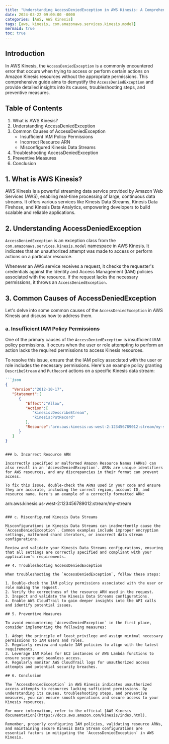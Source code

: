 ```yaml
---
title: "Understanding AccessDeniedException in AWS Kinesis: A Comprehensive Guide"
date: 2024-03-22 09:00:00 -0000
categories: [AWS, AWS Kinesis]
tags: [aws, kinesis, com.amazonaws.services.kinesis.model]
mermaid: true
toc: true
---
```



## Introduction

In AWS Kinesis, the `AccessDeniedException` is a commonly encountered error that occurs when trying to access or perform certain actions on Amazon Kinesis resources without the appropriate permissions. This comprehensive guide aims to demystify the `AccessDeniedException` and provide detailed insights into its causes, troubleshooting steps, and preventive measures.

## Table of Contents

1. What is AWS Kinesis?
2. Understanding AccessDeniedException
3. Common Causes of AccessDeniedException
   - Insufficient IAM Policy Permissions
   - Incorrect Resource ARN
   - Misconfigured Kinesis Data Streams
4. Troubleshooting AccessDeniedException
5. Preventive Measures
6. Conclusion

## 1. What is AWS Kinesis?

AWS Kinesis is a powerful streaming data service provided by Amazon Web Services (AWS), enabling real-time processing of large, continuous data streams. It offers various services like Kinesis Data Streams, Kinesis Data Firehose, and Kinesis Data Analytics, empowering developers to build scalable and reliable applications.

## 2. Understanding AccessDeniedException

`AccessDeniedException` is an exception class from the `com.amazonaws.services.kinesis.model` namespace in AWS Kinesis. It indicates that an unauthorized attempt was made to access or perform actions on a particular resource.

Whenever an AWS service receives a request, it checks the requester's credentials against the Identity and Access Management (IAM) policies associated with the resource. If the request lacks the necessary permissions, it throws an `AccessDeniedException`.

## 3. Common Causes of AccessDeniedException

Let's delve into some common causes of the `AccessDeniedException` in AWS Kinesis and discuss how to address them.

### a. Insufficient IAM Policy Permissions

One of the primary causes of the `AccessDeniedException` is insufficient IAM policy permissions. It occurs when the user or role attempting to perform an action lacks the required permissions to access Kinesis resources.

To resolve this issue, ensure that the IAM policy associated with the user or role includes the necessary permissions. Here's an example policy granting `DescribeStream` and `PutRecord` actions on a specific Kinesis data stream:

```markdown
```json
{
   "Version":"2012-10-17",
   "Statement":[
      {
         "Effect":"Allow",
         "Action":[
            "kinesis:DescribeStream",
            "kinesis:PutRecord"
         ],
         "Resource":"arn:aws:kinesis:us-west-2:123456789012:stream/my-stream"
      }
   ]
}
```
```

### b. Incorrect Resource ARN

Incorrectly specified or malformed Amazon Resource Names (ARNs) can also result in an `AccessDeniedException`. ARNs are unique identifiers for AWS resources, and any discrepancies in their format can prevent access.

To fix this issue, double-check the ARNs used in your code and ensure they are accurate, including the correct region, account ID, and resource name. Here's an example of a correctly formatted ARN:

```
arn:aws:kinesis:us-west-2:123456789012:stream/my-stream
```

### c. Misconfigured Kinesis Data Streams

Misconfigurations in Kinesis Data Streams can inadvertently cause the `AccessDeniedException`. Common examples include improper encryption settings, malformed shard iterators, or incorrect data stream configurations.

Review and validate your Kinesis Data Streams configurations, ensuring that all settings are correctly specified and compliant with your application's requirements.

## 4. Troubleshooting AccessDeniedException

When troubleshooting the `AccessDeniedException`, follow these steps:

1. Double-check the IAM policy permissions associated with the user or role making the request.
2. Verify the correctness of the resource ARN used in the request.
3. Inspect and validate the Kinesis Data Streams configurations.
4. Enable AWS CloudTrail to gain deeper insights into the API calls and identify potential issues.

## 5. Preventive Measures

To avoid encountering `AccessDeniedException` in the first place, consider implementing the following measures:

1. Adopt the principle of least privilege and assign minimal necessary permissions to IAM users and roles.
2. Regularly review and update IAM policies to align with the latest requirements.
3. Leverage IAM Roles for EC2 instances or AWS Lambda functions to ensure secure and seamless access.
4. Regularly monitor AWS CloudTrail logs for unauthorized access attempts and potential security breaches.

## 6. Conclusion

The `AccessDeniedException` in AWS Kinesis indicates unauthorized access attempts to resources lacking sufficient permissions. By understanding its causes, troubleshooting steps, and preventive measures, you can ensure smooth operations and secure access to your Kinesis resources.

For more information, refer to the official [AWS Kinesis documentation](https://docs.aws.amazon.com/kinesis/index.html).

Remember, properly configuring IAM policies, validating resource ARNs, and maintaining secure Kinesis Data Stream configurations are essential factors in mitigating the `AccessDeniedException` in AWS Kinesis.
